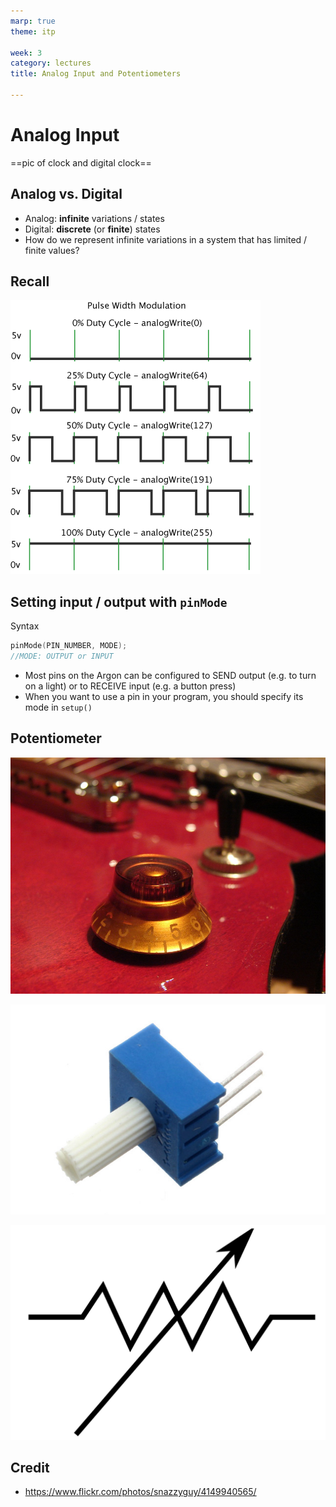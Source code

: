 ```yaml
---
marp: true
theme: itp

week: 3
category: lectures
title: Analog Input and Potentiometers

---
```


<!-- headingDivider: 2 -->

# Analog Input

==pic of clock and digital clock==

## Analog vs. Digital

- Analog: **infinite** variations / states
- Digital: **discrete** (or **finite**) states
- How do we represent infinite variations in a system that has limited / finite values?

## Recall

![PWM Graph width:400px](lecture_analog_input_potentiometers.assets/pwm.gif)


## Setting input / output with `pinMode` 

Syntax

```c++
pinMode(PIN_NUMBER, MODE);
//MODE: OUTPUT or INPUT
```

- Most pins on the Argon can be configured to SEND output (e.g. to turn on a light) or to RECEIVE input (e.g. a button press)
- When you want to use a pin in your program, you should specify its mode in `setup()`



## Potentiometer

![width:200px](assets/potentiometer-482082_960_720.jpg)

![width:300px](assets/1565313673103.png)

![width:200px](assets/1565313560201.png)

## Credit

- https://www.flickr.com/photos/snazzyguy/4149940565/